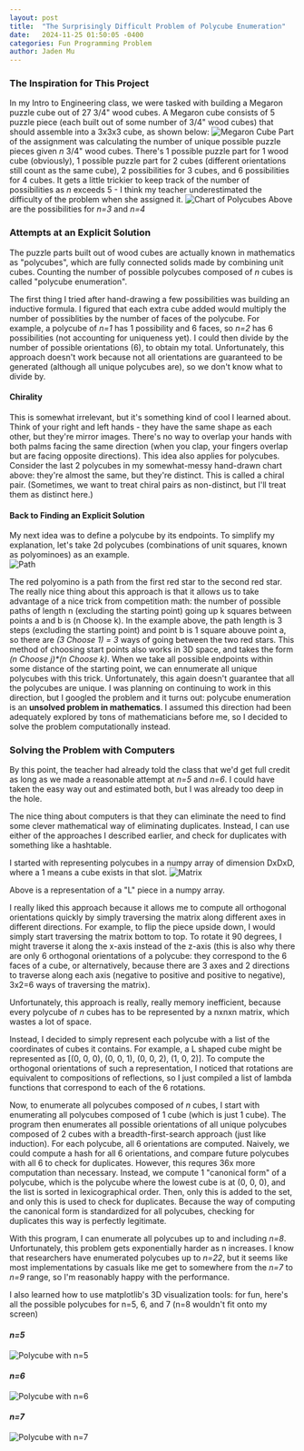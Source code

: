 ```yaml
---
layout: post
title:  "The Surprisingly Difficult Problem of Polycube Enumeration"
date:   2024-11-25 01:50:05 -0400
categories: Fun Programming Problem
author: Jaden Mu
---
```

### The Inspiration for This Project
In my Intro to Engineering class, we were tasked with building a Megaron puzzle cube out of 27 3/4" wood cubes.  A Megaron cube consists of 5 puzzle piece (each built out of some number of 3/4" wood cubes) that should assemble into a 3x3x3 cube, as shown below: 
![Megaron Cube](/assets/polycubes/fabricated_megaron.jpg)
Part of the assignment was calculating the number of unique possible puzzle pieces given *n* 3/4" wood cubes.  There's 1 possible puzzle part for 1 wood cube (obviously), 1 possible puzzle part for 2 cubes (different orientations still count as the same cube), 2 possibilities for 3 cubes, and 6 possibilities for 4 cubes.  It gets a little trickier to keep track of the number of possibilities as *n* exceeds 5 - I think my teacher underestimated the difficulty of the problem when she assigned it.
![Chart of Polycubes](/assets/polycubes/handdrawn_possibilities.png)
Above are the possibilities for *n=3* and *n=4*

### Attempts at an Explicit Solution
The puzzle parts built out of wood cubes are actually known in mathematics as "polycubes", which are fully connected solids made by combining unit cubes.  Counting the number of possible polycubes composed of *n* cubes is called "polycube enumeration".

The first thing I tried after hand-drawing a few possibilities was building an inductive formula.  I figured that each extra cube added would multiply the number of possiblities by the number of faces of the polycube.  For example, a polycube of *n=1* has 1 possibility and 6 faces, so *n=2* has 6 possibilities (not accounting for uniqueness yet).  I could then divide by the number of possible orientations (6), to obtain my total.  Unfortunately, this approach doesn't work because not all orientations are guaranteed to be generated (although all unique polycubes are), so we don't know what to divide by.  

#### Chirality
This is somewhat irrelevant, but it's something kind of cool I learned about.  Think of your right and left hands - they have the same shape as each other, but they're mirror images.  There's no way to overlap your hands with both palms facing the same direction (when you clap, your fingers overlap but are facing opposite directions).  This idea also applies for polycubes.  Consider the last 2 polycubes in my somewhat-messy hand-drawn chart above: they're almost the same, but they're distinct.  This is called a chiral pair.  (Sometimes, we want to treat chiral pairs as non-distinct, but I'll treat them as distinct here.)

#### Back to Finding an Explicit Solution
My next idea was to define a polycube by its endpoints.  To simplify my explanation, let's take 2d polycubes (combinations of unit squares, known as polyominoes) as an example.  
![Path](/assets/polycubes/path.png)

The red polyomino is a path from the first red star to the second red star.  The really nice thing about this approach is that it allows us to take advantage of a nice trick from competition math: the number of possible paths of length n (excluding the starting point) going up k squares between points a and b is (n Choose k).  In the example above, the path length is 3 steps (excluding the starting point) and point b is 1 square abouve point a, so there are *(3 Choose 1) = 3* ways of going between the two red stars.  This method of choosing start points also works in 3D space, and takes the form *(n Choose j)\*(n Choose k)*.  When we take all possible endpoints within some distance of the starting point, we can ennumerate all unique polycubes with this trick.  Unfortunately, this again doesn't guarantee that all the polycubes are unique.  I was planning on continuing to work in this direction, but I googled the problem and it turns out: polycube enumeration is an **unsolved problem in mathematics**.  I assumed this direction had been adequately explored by tons of mathematicians before me, so I decided to solve the problem computationally instead.

### Solving the Problem with Computers
By this point, the teacher had already told the class that we'd get full credit as long as we made a reasonable attempt at *n=5* and *n=6*.  I could have taken the easy way out and estimated both, but I was already too deep in the hole.

The nice thing about computers is that they can eliminate the need to find some clever mathematical way of eliminating duplicates.  Instead, I can use either of the approaches I described earlier, and check for duplicates with something like a hashtable.

I started with representing polycubes in a numpy array of dimension DxDxD, where a 1 means a cube exists in that slot.
![Matrix](/assets/polycubes/matrix.png)

Above is a representation of a "L" piece in a numpy array.

I really liked this approach because it allows me to compute all orthogonal orientations quickly by simply traversing the matrix along different axes in different directions.  For example, to flip the piece upside down, I would simply start traversing the matrix bottom to top.  To rotate it 90 degrees, I might traverse it along the x-axis instead of the z-axis (this is also why there are only 6 orthogonal orientations of a polycube: they correspond to the 6 faces of a cube, or alternatively, because there are 3 axes and 2 directions to traverse along each axis (negative to positive and positive to negative), 3x2=6 ways of traversing the matrix).

Unfortunately, this approach is really, really memory inefficient, because every polycube of *n* cubes has to be represented by a nxnxn matrix, which wastes a lot of space.

Instead, I decided to simply represent each polycube with a list of the coordinates of cubes it contains.  For example, a L shaped cube might be represented as [(0, 0, 0), (0, 0, 1), (0, 0, 2), (1, 0, 2)].  To compute the orthogonal orientations of such a representation, I noticed that rotations are equivalent to compositions of reflections, so I just compiled a list of lambda functions that correspond to each of the 6 rotations.

Now, to enumerate all polycubes composed of *n* cubes, I start with enumerating all polycubes composed of 1 cube (which is just 1 cube).  The program then enumerates all possible orientations of all unique polycubes composed of 2 cubes with a breadth-first-search approach (just like induction).  For each polycube, all 6 orientations are computed.  Naively, we could compute a hash for all 6 orientations, and compare future polycubes with all 6 to check for duplicates.  However, this requres 36x more computation than necessary.  Instead, we compute 1 "canonical form" of a polycube, which is the polycube where the lowest cube is at (0, 0, 0), and the list is sorted in lexicographical order.  Then, only this is added to the set, and only this is used to check for duplicates.  Because the way of computing the canonical form is standardized for all polycubes, checking for duplicates this way is perfectly legitimate.

With this program, I can enumerate all polycubes up to and including *n=8*.  Unfortunately, this problem gets exponentially harder as n increases.  I know that researchers have enumerated polycubes up to *n=22*, but it seems like most implementations by casuals like me get to somewhere from the *n=7* to *n=9* range, so I'm reasonably happy with the performance.

I also learned how to use matplotlib's 3D visualization tools: for fun, here's all the possible polycubes for n=5, 6, and 7 (n=8 wouldn't fit onto my screen)

#### *n=5*
![Polycube with n=5](/assets/polycubes/5.png)

#### *n=6*
![Polycube with n=6](/assets/polycubes/6.png)

#### *n=7*
![Polycube with n=7](/assets/polycubes/7.png)


